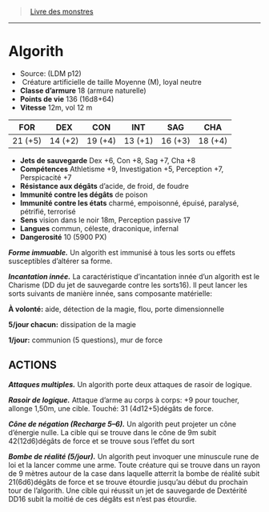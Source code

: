 ﻿> [Livre des monstres](tome_of_beasts.md)

---

# Algorith

- Source: (LDM p12)
-  Créature artificielle de taille Moyenne (M), loyal neutre
- **Classe d’armure** 18 (armure naturelle)
- **Points de vie** 136 (16d8+64)
- **Vitesse** 12m, vol 12 m

|FOR|DEX|CON|INT|SAG|CHA|
|---|---|---|---|---|---|
|21 (+5)|14 (+2)|19 (+4)|13 (+1)|16 (+3)|18 (+4)|

- **Jets de sauvegarde** Dex +6, Con +8, Sag +7, Cha +8
- **Compétences** Athletisme +9, Investigation +5, Perception +7, Perspicacité +7
- **Résistance aux dégâts** d’acide, de froid, de foudre
- **Immunité contre les dégâts** de poison
- **Immunité contre les états** charmé, empoisonné, épuisé, paralysé, pétrifié, terrorisé
- **Sens** vision dans le noir 18m, Perception passive 17
- **Langues** commun, céleste, draconique, infernal
- **Dangerosité** 10 (5900 PX)

**_Forme immuable._** Un algorith est immunisé à tous les sorts ou effets susceptibles d’altérer sa forme.

**_Incantation innée._** La caractéristique d’incantation innée d’un algorith est le Charisme (DD du jet de sauvegarde contre les sorts16). Il peut lancer les sorts suivants de manière innée, sans composante matérielle:

**À volonté:** aide, détection de la magie, flou, porte dimensionnelle

**5/jour chacun:** dissipation de la magie

**1/jour:** communion (5 questions), mur de force

## ACTIONS

**_Attaques multiples._** Un algorith porte deux attaques de rasoir de logique.

**_Rasoir de logique._** Attaque d’arme au corps à corps: +9 pour toucher, allonge 1,50m, une cible. Touché: 31 (4d12+5)dégâts de force.

**_Cône de négation (Recharge 5–6)._** Un algorith peut projeter un cône d’énergie nulle. La cible qui se trouve dans le cône de 9m subit 42(12d6)dégâts de force et se trouve sous l’effet du sort

**_Bombe de réalité (5/jour)._** Un algorith peut invoquer une minuscule rune de loi et la lancer comme une arme. Toute créature qui se trouve dans un rayon de 9 mètres autour de la case dans laquelle atterrit la bombe de réalité subit 21(6d6)dégâts de force et se trouve étourdie jusqu’au début du prochain tour de l’algorith. Une cible qui réussit un jet de sauvegarde de Dextérité DD16 subit la moitié de ces dégâts est n’est pas étourdie.

